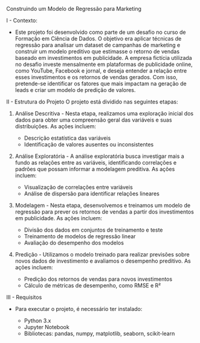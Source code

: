 Construindo um Modelo de Regressão para Marketing

I - Contexto: 
  - Este projeto foi desenvolvido como parte de um desafio no curso de Formação em Ciência de Dados. O objetivo era aplicar técnicas de regressão para analisar um dataset de campanhas de marketing e construir um modelo preditivo que estimasse o retorno de vendas baseado  em investimentos em publicidade.  A empresa fictícia utilizada no desafio investe mensalmente em plataformas de publicidade online, como YouTube, Facebook e jornal, e deseja entender a relação entre esses investimentos e os retornos de vendas gerados. Com isso, pretende-se identificar os fatores que mais impactam na geração de leads e criar um modelo de predição de valores.

II - Estrutura do Projeto
  O projeto está dividido nas seguintes etapas: 

  1. Análise Descritiva
    - Nesta etapa, realizamos uma exploração inicial dos dados para obter uma compreensão geral das variáveis e suas distribuições. As ações incluem:

      * Descrição estatística das variáveis
      * Identificação de valores ausentes ou inconsistentes
  
  2. Análise Exploratória
    - A análise exploratória busca investigar mais a fundo as relações entre as variáveis, identificando correlações e padrões que possam informar a modelagem preditiva. As ações incluem:

      * Visualização de correlações entre variáveis
      * Análise de dispersão para identificar relações lineares
    
  3. Modelagem
    - Nesta etapa, desenvolvemos e treinamos um modelo de regressão para prever os retornos de vendas a partir dos investimentos em publicidade. As ações incluem:

      * Divisão dos dados em conjuntos de treinamento e teste
      * Treinamento de modelos de regressão linear
      * Avaliação do desempenho dos modelos
  4. Predição
    - Utilizamos o modelo treinado para realizar previsões sobre novos dados de investimento e avaliamos o desempenho preditivo. As ações incluem:

      * Predição dos retornos de vendas para novos investimentos
      * Cálculo de métricas de desempenho, como RMSE e R²


III - Requisitos
  - Para executar o projeto, é necessário ter instalado:

    * Python 3.x
    * Jupyter Notebook
    * Bibliotecas: pandas, numpy, matplotlib, seaborn, scikit-learn
